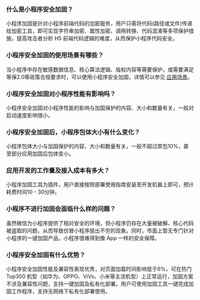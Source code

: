 ### 什么是小程序安全加固？
小程序加固是针对小程序前端代码的加密服务，用户只需将代码(路径或文件)传递给加密工具，即可实现字符串加密、属性加密、调用转换、代码混淆等多项保护措施，提高攻击者分析 H5 前端代码逻辑的难度，从而保护小程序代码安全。
### 小程序安全加固的使用场景有哪些？ 
当小程序中存在敏感数据信息、核心算法逻辑、版权内容等需要保护，或需要满足等保2.0等政策合规要求时，可以使用小程序安全加固，详情可以参见 [应用场景]()。 
### 小程序安全加固对小程序性能有影响吗？ 
小程序安全加固对小程序性能的影响与加固保护的内容、大小和数量有关，一般对启动速度影响很小。
### 小程序安全加固后，小程序包体大小有什么变化？ 
小程序包体大小与加固保护的内容、大小和数量有关，一般不超过原包10%，甚至部分应用加固后包体变小。
### 应用开发的工作量及接入成本有多大？ 
小程序加固工具为插件，用户直接按照部署使用指南安装至开发机器上即可，预计耗费时间10 - 30分钟。
### 小程序不进行加固会面临什么样的问题？ 
虽然微信为小程序提供了相对安全的环境，但小程序仍存在大量被破解、核心代码被盗取的问题，从而导致仿冒小程序层出不穷的现象。同时，市面上暂无专门针对小程序的一键加固产品，小程序很难得到像 App 一样的安全保障。
### 小程序安全加固有什么优势？
小程序安全加固性能及兼容性表现优秀，对页面加载时间影响低于6%，可在热门 Top300 机型（如华为、OPPO、ViVo、小米等主流机型）上正常运行，加固方案不涉及兼容性问题，支持一键加固及私有化部署。用户可使用加固工具一键完成加固工作程序，支持无网络下私有化部署使用。
